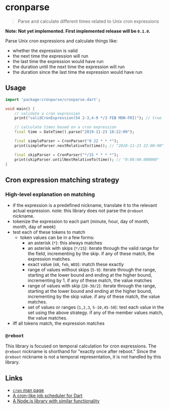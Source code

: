 # cronparse
> Parse and calculate different times related to Unix cron expressions

**Note: Not yet implemented. First implemented release will be `0.1.0`.**


Parse Unix cron expressions and calculate things like:

- whether the expression is valid
- the next time the expression will run
- the last time the expression would have run
- the duration until the next time the expression will run
- the duration since the last time the expression would have run

## Usage 

```dart
import 'package:cronparse/cronparse.dart';

void main() {
    // validate a cron expression
    print("validCronExpression(54 2-3,4-9 */3 FEB MON-FRI)"); // true

    // calculate times based on a cron expression
    final time = DateTime().parse("2019-11-23 18:22:00");

    final simpleParser = CronParser("0 22 * * *");
    print(simpleParser.nextRelativeTo(time)); // "2020-11-23 22:00:00"

    final skipParser = CronParser("*/15 * * * *");
    print(skipParser.untilNextRelativeTo(time)); // "0:08:00.000000"
}
```

## Cron expression matching strategy 

### High-level explanation on matching 

- if the expression is a predefined nickname, translate it to the relevant actual expression. note: this library does not parse the `@reboot` nickname.
- tokenize the expression to each part (minute, hour, day of month, month, day of week)
- test each of these tokens to match
    - token values can be in a few forms: 
        - an asterisk (`*`): this always matches
        - an asterisk with skips (`*/15`): iterate through the valid range for the field, incrementing by the skip. if any of these match, the expression matches. 
        - exact value (`48`, `feb`, `WED`): match these exactly 
        - range of values without skips (`5-9`): iterate through the range, starting at the lower bound and ending at the higher bound, incrementing by 1. if any of these match, the value matches 
        - range of values with skip (`20-30/2`): iterate through the range, starting at the lower bound and ending at the higher bound, incrementing by the skip value. if any of these match, the value matches.
        - set of values or ranges (`1,2,3`, `5-10,45-50`): test each value in the set using the above strategy. if any of the member values match, the value matches. 
- iff all tokens match, the expression matches 

### `@reboot`

This library is focused on temporal calculation for cron expressions. The `@reboot` nickname is shorthand for "exactly once after reboot." Since the `@reboot` nickname is not a temporal representation, it is not handled by this library. 

## Links 
- [`cron` man page](https://linux.die.net/man/5/crontab)
- [A cron-like job scheduler for Dart](https://pub.dev/packages/cron)
- [A Node.js library with similar functionality](https://github.com/harrisiirak/cron-parser)

